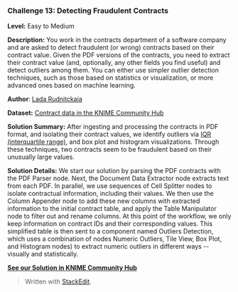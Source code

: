 ﻿### Challenge 13: Detecting Fraudulent Contracts

**Level:** Easy to Medium  
  
**Description:** You work in the contracts department of a software company and are asked to detect fraudulent (or wrong) contracts based on their contract value. Given the PDF versions of the contracts, you need to extract their contract value (and, optionally, any other fields you find useful) and detect outliers among them. You can either use simpler outlier detection techniques, such as those based on statistics or visualization, or more advanced ones based on machine learning.  
  
**Author**:  [Lada Rudnitckaia](https://hub.knime.com/lada)  
  
**Dataset:** [Contract data in the KNIME Community Hub](https://hub.knime.com/alinebessa/spaces/Just%20KNIME%20It!%20Season%203%20-%20Datasets/Challenge%2013%20-%20Dataset~PY1cXhvh92p6MY-E/)  
  
**Solution Summary:** After ingesting and processing the contracts in PDF format, and isolating their contract values, we identify outliers via  [IQR (interquartile range)](https://en.wikipedia.org/wiki/Interquartile_range), and box plot and histogram visualizations. Through these techniques, two contracts seem to be fraudulent based on their unusually large values.  
  
**Solution Details:** We start our solution by parsing the PDF contracts with the PDF Parser node. Next, the Document Data Extractor node extracts text from each PDF. In parallel, we use sequences of Cell Splitter nodes to isolate contractual information, including their values. We then use the Column Appender node to add these new columns with extracted information to the initial contract table, and apply the Table Manipulator node to filter out and rename columns. At this point of the workflow, we only keep information on contract IDs and their corresponding values. This simplified table is then sent to a component named Outliers Detection, which uses a combination of nodes Numeric Outliers, Tile View, Box Plot, and Histogram nodes) to extract numeric outliers in different ways -- visually and statistically.

**[See our Solution in KNIME Community Hub](https://hub.knime.com/-/spaces/-/~Cbeyjwpy165eqvPq/current-state/?pk_vid=d6448d9ae537c0821725191057168798)**
<br>
> Written with [StackEdit](https://stackedit.io/).

